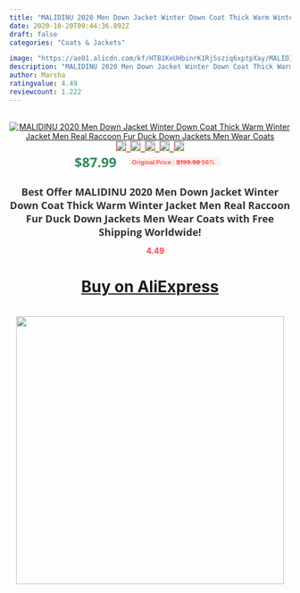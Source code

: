 ```yaml
---
title: "MALIDINU 2020 Men Down Jacket Winter Down Coat Thick Warm Winter Jacket Men Real Raccoon Fur Duck Down Jackets Men Wear Coats"
date: 2020-10-20T09:44:36.892Z
draft: false
categories: "Coats & Jackets"

image: "https://ae01.alicdn.com/kf/HTB1KeUHbinrK1RjSsziq6xptpXay/MALIDINU-2020-Men-Down-Jacket-Winter-Down-Coat-Thick-Warm-Winter-Jacket-Men-Real-Raccoon-Fur.jpg"
description: "MALIDINU 2020 Men Down Jacket Winter Down Coat Thick Warm Winter Jacket Men Real Raccoon Fur Duck Down Jackets Men Wear Coats"
author: Marsha
ratingvalue: 4.49
reviewcount: 1.222
---
```

<br>
<div style="text-align: center;">
<a href="https://s.click.aliexpress.com/e/_AXvI8l" target="_blank" rel="nofollow noopener noreferrer"><img alt="MALIDINU 2020 Men Down Jacket Winter Down Coat Thick Warm Winter Jacket Men Real Raccoon Fur Duck Down Jackets Men Wear Coats" class="magnifier-image" src="https://ae01.alicdn.com/kf/HTB1KeUHbinrK1RjSsziq6xptpXay/MALIDINU-2020-Men-Down-Jacket-Winter-Down-Coat-Thick-Warm-Winter-Jacket-Men-Real-Raccoon-Fur.jpg_640x640.jpg">
<br>
<img style="border:1px solid salmon" src="https://ae01.alicdn.com/kf/HTB1KeUHbinrK1RjSsziq6xptpXay/MALIDINU-2020-Men-Down-Jacket-Winter-Down-Coat-Thick-Warm-Winter-Jacket-Men-Real-Raccoon-Fur.jpg_120x120.jpg">&nbsp;&nbsp;<img style="border:1px solid salmon" src="https://ae01.alicdn.com/kf/HTB1g5ALbc_vK1RkSmRyq6xwupXaJ/MALIDINU-2020-Men-Down-Jacket-Winter-Down-Coat-Thick-Warm-Winter-Jacket-Men-Real-Raccoon-Fur.jpg_120x120.jpg">&nbsp;&nbsp;<img style="border:1px solid salmon" src="https://ae01.alicdn.com/kf/HTB1RLQPbfvsK1Rjy0Fiq6zwtXXa6/MALIDINU-2020-Men-Down-Jacket-Winter-Down-Coat-Thick-Warm-Winter-Jacket-Men-Real-Raccoon-Fur.jpg_120x120.jpg">&nbsp;&nbsp;<img style="border:1px solid salmon" src="https://ae01.alicdn.com/kf/HTB1ligFbojrK1RkHFNRq6ySvpXaS/MALIDINU-2020-Men-Down-Jacket-Winter-Down-Coat-Thick-Warm-Winter-Jacket-Men-Real-Raccoon-Fur.jpg_120x120.jpg">&nbsp;&nbsp;<img style="border:1px solid salmon" src="https://ae01.alicdn.com/kf/HTB14F.GbXzsK1Rjy1Xbq6xOaFXaI/MALIDINU-2020-Men-Down-Jacket-Winter-Down-Coat-Thick-Warm-Winter-Jacket-Men-Real-Raccoon-Fur.jpg_120x120.jpg"></a></div><br0>
<div style="text-align: center;"><span style="background-color: white; border: 0px; box-sizing: border-box; color: seagreen; display: inline-block; font-family: &quot;open sans&quot; , &quot;arial&quot; , &quot;helvetica&quot; , sans-serif , &quot;heiti&quot;; font-size: 24px; font-stretch: inherit; font-weight: 700; line-height: inherit; margin: 0px 10px 0px 0px; padding: 0px; vertical-align: middle;">$87.99 </span>
<span style="background: rgb(255 , 241 , 241); border-radius: 3px; border: 0px; box-sizing: border-box; color: #ff4747; display: inline-block; font-family: inherit; font-size: 12px; font-stretch: inherit; font-style: inherit; font-variant: inherit; font-weight: 600; line-height: inherit; margin: 0px; padding: 2px 5px; transform: scale(0.9); vertical-align: middle;">Original Price : <b style="text-decoration: line-through;">$199.98 </b> 56%&nbsp;&nbsp;</span></div>
<h1 style="color: #333333; display: inline-block; font-family: &quot;open sans&quot; , &quot;arial&quot; , &quot;helvetica&quot; , sans-serif , &quot;heiti&quot;; font-size: 18px; font-stretch: inherit; font-weight: 700; text-align: center;">Best Offer MALIDINU 2020 Men Down Jacket Winter Down Coat Thick Warm Winter Jacket Men Real Raccoon Fur Duck Down Jackets Men Wear Coats with Free Shipping Worldwide!</h1>
<div style="color: #ff4747; text-align: center;">
<img src="https://4.bp.blogspot.com/-M0ZcTcb-5uY/XleCXlxnR4I/AAAAAAAAAEc/OrjgMkXV1oMQFaCRZj5HQwOCBcu3w1FegCPcBGAYYCw/s1600/star.png" style="height: 15px;">&nbsp;<b>4.49</b></div>
<div class="button_cont" align="center"><a class="buynow_a" href="https://s.click.aliexpress.com/e/_AXvI8l" target="_blank" rel="nofollow noopener noreferrer"><H1>Buy on AliExpress</H1></a></div><br>
<div class="separator" style="clear: both; text-align: center;">
<img src="https://lh3.googleusercontent.com/-pTy5HemUv9M/XlePHvY0dAI/AAAAAAAAAE4/0nX5iRUoIWY8eMW9Dpxeirr157OZliDIgCLcBGAsYHQ/s1600/badge.gif" width="480">
</div>
